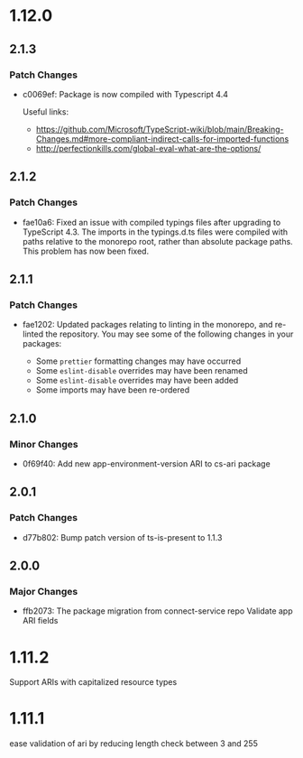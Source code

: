 # 1.12.0

## 2.1.3

### Patch Changes

- c0069ef: Package is now compiled with Typescript 4.4

  Useful links:

  - https://github.com/Microsoft/TypeScript-wiki/blob/main/Breaking-Changes.md#more-compliant-indirect-calls-for-imported-functions
  - http://perfectionkills.com/global-eval-what-are-the-options/

## 2.1.2

### Patch Changes

- fae10a6: Fixed an issue with compiled typings files after upgrading to TypeScript 4.3. The imports in the typings.d.ts files were compiled with paths relative to the monorepo root, rather than absolute package paths. This problem has now been fixed.

## 2.1.1

### Patch Changes

- fae1202: Updated packages relating to linting in the monorepo, and re-linted the repository.
  You may see some of the following changes in your packages:

  - Some `prettier` formatting changes may have occurred
  - Some `eslint-disable` overrides may have been renamed
  - Some `eslint-disable` overrides may have been added
  - Some imports may have been re-ordered

## 2.1.0

### Minor Changes

- 0f69f40: Add new app-environment-version ARI to cs-ari package

## 2.0.1

### Patch Changes

- d77b802: Bump patch version of ts-is-present to 1.1.3

## 2.0.0

### Major Changes

- ffb2073: The package migration from connect-service repo
  Validate app ARI fields

# 1.11.2

Support ARIs with capitalized resource types

# 1.11.1

ease validation of ari by reducing length check between 3 and 255
